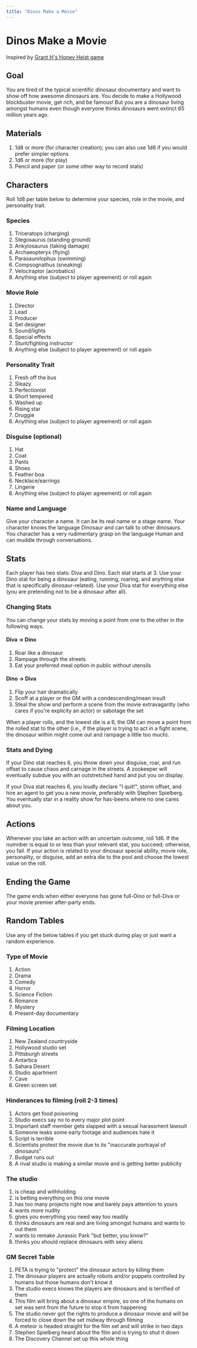 ```yaml
---
title: "Dinos Make a Movie"
---
```


# Dinos Make a Movie

Inspired by [Grant H's Honey Heist game](https://imgur.com/gallery/Zpg4G)

## Goal

You are tired of the typical scientific dinosaur documentary and want to show
off how awesome dinosaurs are. You decide to make a Hollywood blockbuster movie,
get rich, and be famous! But you are a dinosaur living amongst humans even
though everyone thinks dinosaurs went extinct 65 million years ago.

## Materials

1. 1d8 or more (for character creation); you can also use 1d6 if you would
   prefer simpler options
1. 1d6 or more (for play)
1. Pencil and paper (or some other way to record stats)

## Characters

Roll 1d8 per table below to determine your species, role in the movie, and
personality trait.

### Species

1. Triceratops (charging)
1. Stegosaurus (standing ground)
1. Ankylosaurus (taking damage)
1. Archaeopteryx (flying)
1. Parasaurolophus (swimming)
1. Compsognathus (sneaking)
1. Velociraptor (acrobatics)
1. Anything else (subject to player agreement) or roll again

### Movie Role

1. Director
1. Lead
1. Producer
1. Set designer
1. Sound/lights
1. Special effects
1. Stunt/fighting instructor
1. Anything else (subject to player agreement) or roll again

### Personality Trait

1. Fresh off the bus
1. Sleazy
1. Perfectionist
1. Short tempered
1. Washed up
1. Rising star
1. Druggie
1. Anything else (subject to player agreement) or roll again

### Disguise (optional)

1. Hat
1. Coat
1. Pants
1. Shoes
1. Feather boa
1. Necklace/earrings
1. Lingerie
1. Anything else (subject to player agreement) or roll again

### Name and Language

Give your character a name. It can be its real name or a stage name. Your
character knows the language Dinosaur and can talk to other dinosaurs. You
character has a very rudimentary grasp on the language Human and can muddle
through conversations.

## Stats

Each player has two stats: Diva and Dino. Each stat starts at 3. Use your Dino
stat for being a dinosaur (eating, running, roaring, and anything else that is
specifically dinosaur-related). Use your Diva stat for everything else (you are
pretending not to be a dinosaur after all).

### Changing Stats

You can change your stats by moving a point from one to the other in the
following ways.

#### Diva -> Dino

1. Roar like a dinosaur
1. Rampage through the streets
1. Eat your preferred meal option in public without utensils

#### Dino -> Diva

1. Flip your hair dramatically
1. Scoff at a player or the GM with a condescending/mean insult
1. Steal the show and perform a scene from the movie extravagantly (who cares if
   you're explicity an actor) or sabotage the set

When a player rolls, and the lowest die is a 6, the GM can move a point from the
rolled stat to the other (i.e., if the player is trying to act in a fight scene,
the dinosaur within might come out and rampage a little too much).

### Stats and Dying

If your Dino stat reaches 6, you throw down your disguise, roar, and run offset
to cause chaos and carnage in the streets. A zookeeper will eventually subdue
you with an outstretched hand and put you on display.

If your Diva stat reaches 6, you loudly declare "I quit!", storm offset, and
hire an agent to get you a new movie, preferably with Stephen Spielberg. You
eventually star in a reality show for has-beens where no one cares about you.

## Actions

Whenever you take an action with an uncertain outcome, roll 1d6. If the numnber
is equal to or less than your relevant stat, you succeed; otherwise, you fail.
If your action is related to your dinosaur special ability, movie role,
personality, or disguise, add an extra die to the pool and choose the lowest
value on the roll.

## Ending the Game

The game ends when either everyone has gone full-Dino or full-Diva or your movie
premier after-party ends.

## Random Tables

Use any of the below tables if you get stuck during play or just want a random
experience.

### Type of Movie

1. Action
1. Drama
1. Comedy
1. Horror
1. Science Fiction
1. Romance
1. Mystery
1. Present-day documentary

### Filming Location

1. New Zealand countryside
1. Hollywood studio set
1. Pittsburgh streets
1. Antartica
1. Sahara Desert
1. Studio apartment
1. Cave
1. Green screen set

### Hinderances to filming (roll 2-3 times)

1. Actors get food poisoning
1. Studio execs say no to every major plot point
1. Important staff member gets slapped with a sexual harassment lawsuit
1. Someone leaks some early footage and audiences hate it
1. Script is terrible
1. Scientists protest the movie due to its "inaccurate portrayal of dinosaurs"
1. Budget runs out
1. A rival studio is making a similar movie and is getting better publicity

### The studio

1. is cheap and withholding
1. is betting everything on this one movie
1. has too many projects right now and barely pays attention to yours
1. wants more nudity
1. gives you everything you need way too readily
1. thinks dinosaurs are real and are living amongst humans and wants to out them
1. wants to remake Jurassic Park "but better, you know?"
1. thinks you should replace dinosaurs with sexy aliens

### GM Secret Table

1. PETA is trying to "protect" the dinosaur actors by killing them
1. The dinosaur players are actually robots and/or puppets controlled by humans
   but those humans don't know it
1. The studio execs knows the players are dinosaurs and is terrified of them
1. This film will bring about a dinosaur empire, so one of the humans on set was
   sent from the future to stop it from happening
1. The studio never got the rights to produce a dinosaur movie and will be
   forced to close down the set midway through filming
1. A meteor is headed straight for the film set and will strike in two days
1. Stephen Spielberg heard about the film and is trying to shut it down
1. The Discovery Channel set up this whole thing
